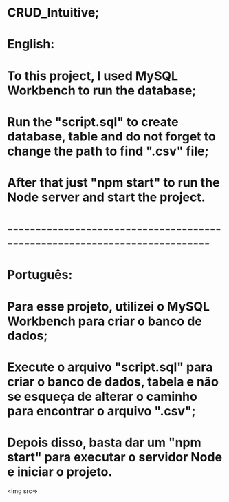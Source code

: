 # CRUD_Intuitive;
# English:
# To this project, I used MySQL Workbench to run the database;
# Run the "script.sql" to create database, table and do not forget to change the path to find ".csv" file;
# After that just "npm start" to run the Node server and start the project.
# --------------------------------------------------------------------------
# Português:
# Para esse projeto, utilizei o MySQL Workbench para criar o banco de dados;
# Execute o arquivo "script.sql" para criar o banco de dados, tabela e não se esqueça de alterar o caminho para encontrar o arquivo ".csv";
# Depois disso, basta dar um "npm start" para executar o servidor Node e iniciar o projeto.

<img src=>